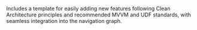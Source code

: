 Includes a template for easily adding new features following Clean Architecture principles and recommended MVVM and UDF standards, with seamless integration into the navigation graph.
